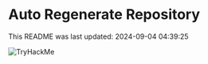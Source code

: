 # Auto Regenerate Repository

This README was last updated: 2024-09-04 04:39:25

 ![TryHackMe](https://tryhackme.com/badge/533634)